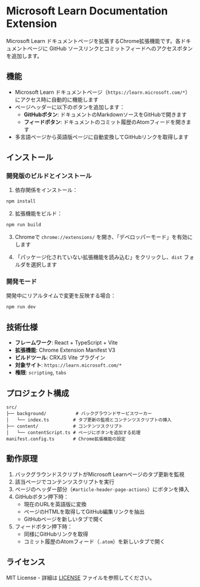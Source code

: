 # Microsoft Learn Documentation Extension

Microsoft Learn ドキュメントページを拡張するChrome拡張機能です。各ドキュメントページに GitHub ソースリンクとコミットフィードへのアクセスボタンを追加します。

## 機能

- Microsoft Learn ドキュメントページ（`https://learn.microsoft.com/*`）にアクセス時に自動的に機能します
- ページヘッダーに以下のボタンを追加します：
  - **GitHubボタン**: ドキュメントのMarkdownソースをGitHubで開きます
  - **フィードボタン**: ドキュメントのコミット履歴のAtomフィードを開きます
- 多言語ページから英語版ページに自動変換してGitHubリンクを取得します

## インストール

### 開発版のビルドとインストール

1. 依存関係をインストール：

```bash
npm install
```

2. 拡張機能をビルド：

```bash
npm run build
```

3. Chromeで `chrome://extensions/` を開き、「デベロッパーモード」を有効にします

4. 「パッケージ化されていない拡張機能を読み込む」をクリックし、`dist` フォルダを選択します

### 開発モード

開発中にリアルタイムで変更を反映する場合：

```bash
npm run dev
```

## 技術仕様

- **フレームワーク**: React + TypeScript + Vite
- **拡張機能**: Chrome Extension Manifest V3
- **ビルドツール**: CRXJS Vite プラグイン
- **対象サイト**: `https://learn.microsoft.com/*`
- **権限**: `scripting`, `tabs`

## プロジェクト構成

```
src/
├── background/           # バックグラウンドサービスワーカー
│   └── index.ts         # タブ更新の監視とコンテンツスクリプトの挿入
├── content/             # コンテンツスクリプト
│   └── contentScript.ts # ページにボタンを追加する処理
manifest.config.ts       # Chrome拡張機能の設定
```

## 動作原理

1. バックグラウンドスクリプトがMicrosoft Learnページのタブ更新を監視
2. 該当ページでコンテンツスクリプトを実行
3. ページのヘッダー部分（`#article-header-page-actions`）にボタンを挿入
4. GitHubボタン押下時：
   - 現在のURLを英語版に変換
   - ページのHTMLを取得してGitHub編集リンクを抽出
   - GitHubページを新しいタブで開く
5. フィードボタン押下時：
   - 同様にGitHubリンクを取得
   - コミット履歴のAtomフィード（`.atom`）を新しいタブで開く

## ライセンス

MIT License - 詳細は [LICENSE](LICENSE) ファイルを参照してください。
